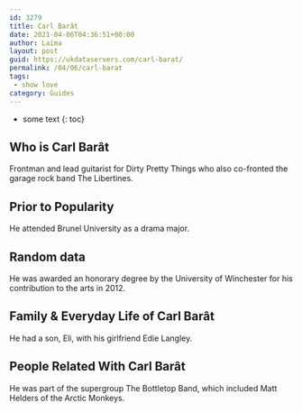 ```yaml
---
id: 3279
title: Carl Barât
date: 2021-04-06T04:36:51+00:00
author: Laima
layout: post
guid: https://ukdataservers.com/carl-barat/
permalink: /04/06/carl-barat
tags:
 - show love
category: Guides
---
```


* some text
{: toc}


## Who is Carl Barât
                  
                  
                  
Frontman and lead guitarist for Dirty Pretty Things who also co-fronted the garage rock band The Libertines.
                  
              
            
              
            
                
                
                
## Prior to Popularity
                  
                  
                  
He attended Brunel University as a drama major.
                  
              
            
              
            
                
                
                
## Random data
                  
                  
                  
He was awarded an honorary degree by the University of Winchester for his contribution to the arts in 2012.
                  
              
            
              
            
                
                
                
## Family & Everyday Life of Carl Barât
                  
                  
                  
He had a son, Eli, with his girlfriend Edie Langley.
                  
              
            
              
            
                
                
                
## People Related With Carl Barât
                  
                  
                  
He was part of the supergroup The Bottletop Band, which included Matt Helders of the Arctic Monkeys.
                  
              
            
              
            
                
              
            
              
              
            
            
              
            
          
          
          